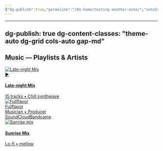```yaml
---
{"dg-publish":true,"permalink":"/01-home/testing-another-note/","noteIcon":"","created":"2025-09-22T16:58:17.540+02:00","updated":"2025-09-22T16:58:59.357+02:00"}
---
```


---
dg-publish: true
dg-content-classes: "theme-auto dg-grid cols-auto gap-md"
---

<h2 class="dg-title">Music — Playlists & Artists</h2>

<div class="dg-grid cols-auto">
  <a class="dg-card dg-link card-playlist card-theme-ocean effect-shimmer" href="/music/late-night">
    <img class="playlist-image" src="/img/MALOGO/Fullflavor.png" alt="Late-night Mix">
    <div class="play-overlay"><div class="play-icon">▶</div></div>
    <div class="playlist-body">
      <h4 class="dg-title">Late-night Mix</h4>
      <div class="dg-sub">15 tracks • Chill synthwave</div>
    </div>
  </a>

  <a class="dg-card dg-link card-artist card-theme-aurora" href="/people/fullflavor">
    <img class="artist-avatar" src="/img/MALOGO/Fullflavor.png" alt="Fullflavor">
    <div>
      <div class="artist-name">Fullflavor</div>
      <div class="artist-role">Musician • Producer</div>
      <div class="artist-links"><span class="dg-tag">SoundCloud</span><span class="dg-tag">Bandcamp</span></div>
    </div>
  </a>

  <a class="dg-card dg-link card-playlist card-theme-pastel" href="/music/sunrise">
    <img class="playlist-image" src="/img/MALOGO/Fullflavor.png" alt="Sunrise mix">
    <div class="playlist-body">
      <h4 class="dg-title">Sunrise Mix</h4>
      <div class="dg-sub">Lo-fi • mellow</div>
    </div>
  </a>
</div>
